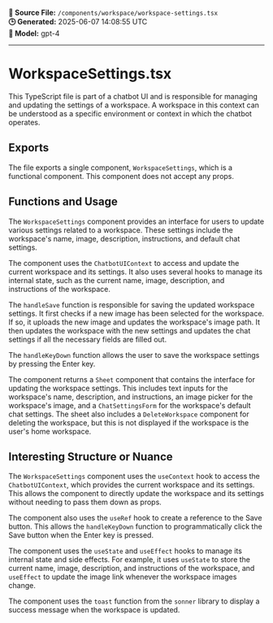 **📄 Source File:** `/components/workspace/workspace-settings.tsx`  
**🕒 Generated:** 2025-06-07 14:08:55 UTC  
**🤖 Model:** gpt-4

---

# WorkspaceSettings.tsx

This TypeScript file is part of a chatbot UI and is responsible for managing and updating the settings of a workspace. A workspace in this context can be understood as a specific environment or context in which the chatbot operates.

## Exports

The file exports a single component, `WorkspaceSettings`, which is a functional component. This component does not accept any props.

## Functions and Usage

The `WorkspaceSettings` component provides an interface for users to update various settings related to a workspace. These settings include the workspace's name, image, description, instructions, and default chat settings.

The component uses the `ChatbotUIContext` to access and update the current workspace and its settings. It also uses several hooks to manage its internal state, such as the current name, image, description, and instructions of the workspace.

The `handleSave` function is responsible for saving the updated workspace settings. It first checks if a new image has been selected for the workspace. If so, it uploads the new image and updates the workspace's image path. It then updates the workspace with the new settings and updates the chat settings if all the necessary fields are filled out.

The `handleKeyDown` function allows the user to save the workspace settings by pressing the Enter key.

The component returns a `Sheet` component that contains the interface for updating the workspace settings. This includes text inputs for the workspace's name, description, and instructions, an image picker for the workspace's image, and a `ChatSettingsForm` for the workspace's default chat settings. The sheet also includes a `DeleteWorkspace` component for deleting the workspace, but this is not displayed if the workspace is the user's home workspace.

## Interesting Structure or Nuance

The `WorkspaceSettings` component uses the `useContext` hook to access the `ChatbotUIContext`, which provides the current workspace and its settings. This allows the component to directly update the workspace and its settings without needing to pass them down as props.

The component also uses the `useRef` hook to create a reference to the Save button. This allows the `handleKeyDown` function to programmatically click the Save button when the Enter key is pressed.

The component uses the `useState` and `useEffect` hooks to manage its internal state and side effects. For example, it uses `useState` to store the current name, image, description, and instructions of the workspace, and `useEffect` to update the image link whenever the workspace images change.

The component uses the `toast` function from the `sonner` library to display a success message when the workspace is updated.